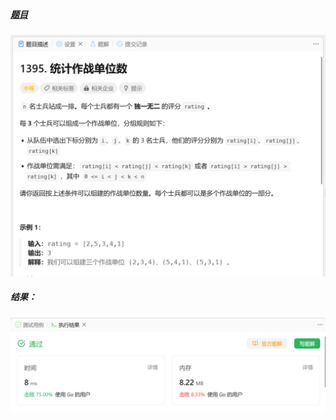 ##### [题目](https://leetcode.cn/problems/count-number-of-teams/)
![pic](img.png)
##### 结果：
![pic](result.png)